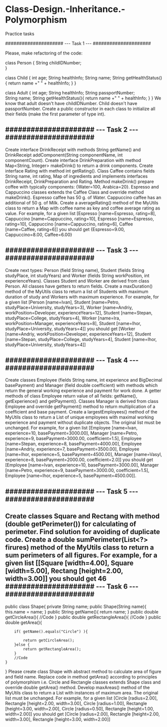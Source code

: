 # Class-Design.-Inheritance.-Polymorphism
Practice tasks

##################### --- Task 1 --- #####################

Please, make refactoring of the code:

class Person {
    String childIDNumber;    
}

class Child {
    int age;
    String healthInfo;
    String name;
    String getHealthStatus(){ return name +" " + healthInfo; }
}

class Adult {
    int age;
    String healthInfo;
    String passportNumber;   
    String name;
    String getHealthStatus(){ return name +" " + healthInfo; }
}
We know that adult  doesn't have childIDNumber.
Child doesn't have passportNumber.
Create a public constructor in each class to initialize all their fields (make the first parameter of type int).

##################### --- Task 2 --- #####################
-
Create interface DrinkReceipt with methods String getName() and DrinkReceipt addComponent(String componentName, int componentCount). Create interface DrinkPreparation with method Map<String, Integer> makeDrink() to return a drink components. Create interface Rating with method int getRating().
Class Caffee contains fields String name, int rating, Map of ingredients and implements interfaces DrinkReceipt, DrinkPreparation and Rating. Method makeDrink() prepare coffee with typically components: {Water=100, Arabica=20}. Espresso and Cappuccino classes extends the Caffee Class and override method makeDrink(). Espresso caffee has 50 g. of Water. Cappuccino caffee has an additional of 50 g. of Milk.
Create a averageRating() method of the MyUtils class to return a Map with coffee name as key and coffee average rating as value.
For example, for a given list
[Espresso [name=Espresso, rating=8], Cappuccino [name=Cappuccino, rating=10], Espresso [name=Espresso, rating=10], Cappuccino [name=Cappuccino, rating=6], Caffee [name=Caffee, rating=6]]
you should get
{Espresso=9.00, Cappuccino=8.00, Caffee=6.00}


##################### --- Task 3 --- #####################
-
Create next types: Person (field String name), Student (fields String studyPlace, int studyYears) and Worker (fields String workPosition, int experienceYears). Classes Student and Worker are derived from class Person. All classes have getters to return fields.
Create a maxDuration() method of the MyUtils class to return a list of Students with maximum duration of study and Workers with maximum experience.
For example, for a given list
[Person [name=Ivan], Student [name=Petro, studyPlace=University, studyYears=3], Worker [name=Andriy, workPosition=Developer, experienceYears=12], Student [name=Stepan, studyPlace=College, studyYears=4], Worker [name=Ira, workPosition=Manager, experienceYears=8], Student [name=Ihor, studyPlace=University, studyYears=4]]
you should get
[Worker [name=Andriy, workPosition=Developer, experienceYears=12], Student [name=Stepan, studyPlace=College, studyYears=4], Student [name=Ihor, studyPlace=University, studyYears=4]]


##################### --- Task 4 --- #####################
-
Create classes Employee (fields String name, int experience and BigDecimal basePayment) and Manager (field double coefficient) with methods which return the general working experience and payment for work done.
A getter methods of class Employee return value of all fields: getName(), getExperience() and getPayment().
Classes Manager is derived from class Employee and override getPayment() method to return multiplication of a coefficient and base payment.
Create a largestEmployees() method of the MyUtils class to return a List of unique employees with maximal working experience and payment without duplicate objects.
The original list must be unchanged.
For example, for a given list
 [Employee [name=Ivan, experience=10, basePayment=3000.00], Manager [name=Petro, experience=9, basePayment=3000.00, coefficient=1.5],  Employee [name=Stepan, experience=8, basePayment=4000.00], Employee [name=Andriy, experience=7, basePayment=3500.00], Employee [name=Ihor, experience=5, basePayment=4500.00], Manager [name=Vasyl, experience=8, basePayment=2000.00, coefficient=2.0]]
you should get
[Employee [name=Ivan, experience=10, basePayment=3000.00], Manager [name=Petro, experience=9, basePayment=3000.00, coefficient=1.5], Employee [name=Ihor, experience=5, basePayment=4500.00]].

##################### --- Task 5 --- #####################
-
Create classes Square and Rectang with method (double getPerimeter()) for calculating of perimeter.
Find solution for avoiding of duplicate code.
Create a double sumPerimeter(List<?> firures) method of the MyUtils class to return a sum perimeters of all figures.
For example, for a given list
[[Square [width=4.00], Square [width=5.00], Rectang [height=2.00, width=3.00]]
you should get 46
##################### --- Task 6 --- #####################
-
public class Shape{
    private String name;
    public Shape(String name){
        this.name = name;
    }
    public String getName(){
        return name;
    }
    public double getCircleArea(){
        //Code
    }
    public double getRectangleArea(){
        //Code
    }
    public double getArea(){
        
        if( getName().equals("Circle") ){
            
            return getCircleArea();
        }else {
            return getRectangleArea();
        }
        //Code
    }
}
Please create class Shape with abstract method to calculate area of figure and field name. Replace code in method getArea() according to principles of polymorphism i.e. Circle and Rectangle classes extends Shape class and override double getArea() method. Develop maxAreas() method of the MyUtils class to return a List with instances of maximum area.
The original list must be unchanged.
For example, for a given list
[Circle [radius=2.00], Rectangle [height=2.00, width=3.00], Circle [radius=1.00], Rectangle [height=3.00, width=2.00],  Circle [radius=0.50], Rectangle [height=1.00, width=2.00]]
you should get
[Circle [radius=2.00], Rectangle [height=2.00, width=3.00], Rectangle [height=3.00, width=2.00]]
